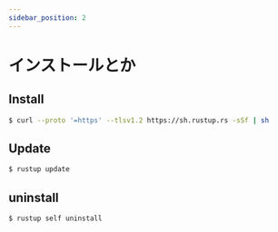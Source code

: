 ```yaml
---
sidebar_position: 2
---
```


# インストールとか

## Install

```bash
$ curl --proto '=https' --tlsv1.2 https://sh.rustup.rs -sSf | sh
```

## Update

```bash
$ rustup update
```

## uninstall

```bash
$ rustup self uninstall
```